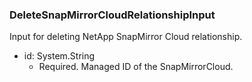 ### DeleteSnapMirrorCloudRelationshipInput
Input for deleting NetApp SnapMirror Cloud relationship.

- id: System.String
  - Required. Managed ID of the SnapMirrorCloud.
